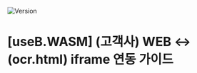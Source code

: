 ![Version](https://img.shields.io/badge/version-v1.13.3-blue)

# [useB.WASM] (고객사) WEB ↔ (ocr.html) iframe  연동 가이드
